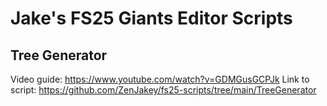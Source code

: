 # Jake's FS25 Giants Editor Scripts

## Tree Generator
Video guide: https://www.youtube.com/watch?v=GDMGusGCPJk
Link to script: https://github.com/ZenJakey/fs25-scripts/tree/main/TreeGenerator